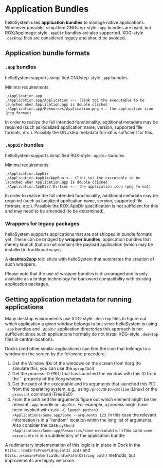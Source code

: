 # Application Bundles

helloSystem uses __application bundles__ to manage native applications. Whenever possible, simplified GNUstep-style `.app` bundles are used, but ROX/AppImage-style `.AppDir` bundles are also supported. XDG-style `.desktop` files are considered legacy and should be avoided.

## Application bundle formats

### `.app` bundles

helloSystem supports simplified GNUstep-style `.app` bundles.

Minimal requirements:

```
./Application.app
./Application.app/Application <-- (link to) the executable to be launched when Application.app is double clicked
./Application.app/Resources/Application.png <-- the application icon (png format)
```

In order to realize the full intended functionality, additional metadata may be required (such as localized application name, version, supported file formats, etc.). Possibly the GNUstep metadata format is sufficient for this.

### `.AppDir` bundles

helloSystem supports simplified ROX-style `.AppDir` bundles.

Minimal requirements:

```
./Application.AppDir
./Application.AppDir/AppRun <-- (link to) the executable to be launched when Application.app is double clicked
./Application.AppDir/.DirIcon <-- the application icon (png format)
```

In order to realize the full intended functionality, additional metadata may be required (such as localized application name, version, supported file formats, etc.). Possibly the ROX AppDir specification is not sufficient for this and may need to be amended (to be determined).

### Wrappers for legacy packages

helloSystem supports applications that are not shipped in bundle formats yet. These can be bridged by __wrapper bundles__, application bundles that merely launch (but do not contain) the payload application (which may be installed in traditional ways).

A __desktop2app__ tool ships with helloSystem that automates the creation of such wrappers.

Please note that the use of wrapper bundles is discouraged and is only available as a bridge technology for backward compatibility with existing application packages.

## Getting application metadata for running applications

Many desktop environments use XDG-style `.desktop` files to figure out which application a given window belongs to but since helloSystem is using `.app` bundles and `.AppDir` application directories this approach is not sufficient since such applications normally do not install XDG-style `.desktop` files in central locations.

Docks (and other similar applciations) can find the icon that belongs to a window on the screen by the following procedure:

1. Get the Window IDs of the windows on the screen from Xorg (to simulate this, you can use the `xprop` tool)
1. Get the process ID (PID) that has launched the window with this ID from the `` property of the Xorg window
1. Get the path of the executable and its arguments that launched this PID from the operating system, e.g., using `/proc/$PID/cmdline` (Linux) or the `procstat` command (FreeBSD)
1. From the path and the arguments figure out which element might be the relevant `.app` bundle or `.AppDir`. For example, a process might have been invoked with `sudo -E launch python3 /Applications/Some.app/Some --arguments 123`. In this case the relevant information is in a "random" location within the long list of arguments. Also consider the case `python3 /Applications/Some.app/Resources/some-executable`. In this case `some-executable` is in a subdirectory of the application bundle

A rudimentary implementation of this logic is in place in Dock in the `Utils::readInfoFromPid(quint32 pid)` and `Utils::examinePotentialBundlePath(QString path)` methods, but improvements are highly welcome.
